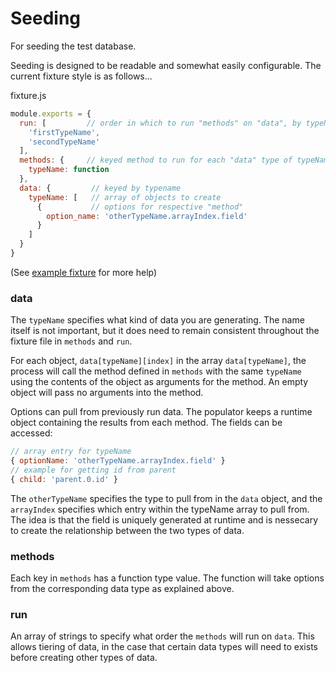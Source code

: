 Seeding
=======

For seeding the test database.

Seeding is designed to be readable and somewhat easily configurable.
The current fixture style is as follows...

fixture.js
```javascript
module.exports = {
  run: [         // order in which to run "methods" on "data", by typeName
    'firstTypeName',
    'secondTypeName'
  ],
  methods: {     // keyed method to run for each "data" type of typeName
    typeName: function
  },
  data: {         // keyed by typename
    typeName: [   // array of objects to create
      {           // options for respective "method"
        option_name: 'otherTypeName.arrayIndex.field'
      }
    ]
  }
}
```

(See [example fixture](./example-fixture.js) for more help)

### data

The `typeName` specifies what kind of data you are generating. The name itself
is not important, but it does need to remain consistent throughout the
fixture file in `methods` and `run`.

For each object, `data[typeName][index]` in the array `data[typeName]`, the
process will call the method defined in `methods` with the same `typeName` using
the contents of the object as arguments for the method.  An empty object will
pass no arguments into the method.

Options can pull from previously run data.  The populator keeps a runtime object
containing the results from each method.  The fields can be accessed:

```javascript
// array entry for typeName
{ optionName: 'otherTypeName.arrayIndex.field' }
// example for getting id from parent
{ child: 'parent.0.id' }
```

The `otherTypeName` specifies the type to pull from in the `data` object, and
the `arrayIndex` specifies which entry within the typeName array to pull from.
The idea is that the field is uniquely generated at runtime and is nessecary to
create the relationship between the two types of data.

### methods

Each key in `methods` has a function type value.  The function will take options
from the corresponding data type as explained above.

### run

An array of strings to specify what order the `methods` will run on `data`.
This allows tiering of data, in the case that certain data types will need to
exists before creating other types of data.
